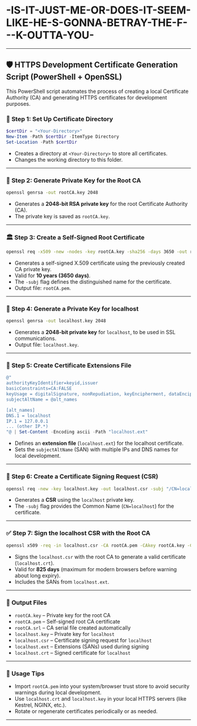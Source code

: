 # -IS-IT-JUST-ME-OR-DOES-IT-SEEM-LIKE-HE-S-GONNA-BETRAY-THE-F---K-OUTTA-YOU-

---

## 🛡️ **HTTPS Development Certificate Generation Script (PowerShell + OpenSSL)**

This PowerShell script automates the process of creating a local Certificate Authority (CA) and generating HTTPS certificates for development purposes.

### 📁 **Step 1: Set Up Certificate Directory**

```powershell
$certDir = "<Your-Directory>"
New-Item -Path $certDir -ItemType Directory
Set-Location -Path $certDir
```

- Creates a directory at `<Your-Directory>` to store all certificates.
- Changes the working directory to this folder.

---

### 🔐 **Step 2: Generate Private Key for the Root CA**

```bash
openssl genrsa -out rootCA.key 2048
```

- Generates a **2048-bit RSA private key** for the root Certificate Authority (CA).
- The private key is saved as `rootCA.key`.

---

### 🏛️ **Step 3: Create a Self-Signed Root Certificate**

```bash
openssl req -x509 -new -nodes -key rootCA.key -sha256 -days 3650 -out rootCA.pem -subj "/C=US/ST=Local/L=Localhost/O=Dev CA/CN=Dev Local CA" -config "<Path-To-Your-OpenSSL-Cnf>"
```

- Generates a self-signed X.509 certificate using the previously created CA private key.
- Valid for **10 years (3650 days)**.
- The `-subj` flag defines the distinguished name for the certificate.
- Output file: `rootCA.pem`.

---

### 🔑 **Step 4: Generate a Private Key for localhost**

```bash
openssl genrsa -out localhost.key 2048
```

- Generates a **2048-bit private key** for `localhost`, to be used in SSL communications.
- Output file: `localhost.key`.

---

### 📝 **Step 5: Create Certificate Extensions File**

```powershell
@"
authorityKeyIdentifier=keyid,issuer
basicConstraints=CA:FALSE
keyUsage = digitalSignature, nonRepudiation, keyEncipherment, dataEncipherment
subjectAltName = @alt_names

[alt_names]
DNS.1 = localhost
IP.1 = 127.0.0.1
... (other IP.*)
"@ | Set-Content -Encoding ascii -Path "localhost.ext"
```

- Defines an **extension file** (`localhost.ext`) for the localhost certificate.
- Sets the `subjectAltName` (SAN) with multiple IPs and DNS names for local development.

---

### 🧾 **Step 6: Create a Certificate Signing Request (CSR)**

```bash
openssl req -new -key localhost.key -out localhost.csr -subj "/CN=localhost" -config "<Path-To-Your-OpenSSL-Cnf>"
```

- Generates a **CSR** using the `localhost` private key.
- The `-subj` flag provides the Common Name (`CN=localhost`) for the certificate.

---

### ✅ **Step 7: Sign the localhost CSR with the Root CA**

```bash
openssl x509 -req -in localhost.csr -CA rootCA.pem -CAkey rootCA.key -CAcreateserial -out localhost.crt -days 825 -sha256 -extfile localhost.ext
```

- Signs the `localhost.csr` with the root CA to generate a valid certificate (`localhost.crt`).
- Valid for **825 days** (maximum for modern browsers before warning about long expiry).
- Includes the SANs from `localhost.ext`.

---

### 📂 **Output Files**

- `rootCA.key` – Private key for the root CA
- `rootCA.pem` – Self-signed root CA certificate
- `rootCA.srl` – CA serial file created automatically
- `localhost.key` – Private key for `localhost`
- `localhost.csr` – Certificate signing request for `localhost`
- `localhost.ext` – Extensions (SANs) used during signing
- `localhost.crt` – Signed certificate for `localhost`

---

### 🧪 **Usage Tips**

- Import `rootCA.pem` into your system/browser trust store to avoid security warnings during local development.
- Use `localhost.crt` and `localhost.key` in your local HTTPS servers (like Kestrel, NGINX, etc.).
- Rotate or regenerate certificates periodically or as needed.

---
